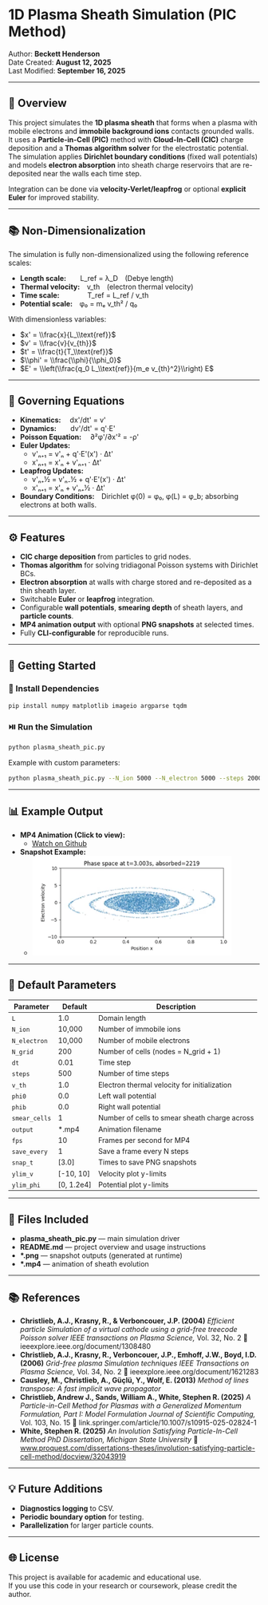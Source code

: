 # 1D Plasma Sheath Simulation (PIC Method)

Author: **Beckett Henderson**  
Date Created: **August 12, 2025**  
Last Modified: **September 16, 2025**

---

## 🌄 Overview

This project simulates the **1D plasma sheath** that forms when a plasma with mobile electrons and **immobile background ions** contacts grounded walls.  
It uses a **Particle-in-Cell (PIC)** method with **Cloud-In-Cell (CIC)** charge deposition and a **Thomas algorithm solver** for the electrostatic potential.  
The simulation applies **Dirichlet boundary conditions** (fixed wall potentials) and models **electron absorption** into sheath charge reservoirs that are re-deposited near the walls each time step.  

Integration can be done via **velocity-Verlet/leapfrog** or optional **explicit Euler** for improved stability.

---

## 📚 Non-Dimensionalization

The simulation is fully non-dimensionalized using the following reference scales:

- **Length scale:**  L_ref   = λ_D (Debye length)  
- **Thermal velocity:** v_th (electron thermal velocity)  
- **Time scale:**    T_ref  = L_ref / v_th  
- **Potential scale:** φ₀    = mₑ v_th² / q₀

With dimensionless variables:
- $x' = \\frac{x}{L_\\text{ref}}$  
- $v' = \\frac{v}{v_{th}}$  
- $t' = \\frac{t}{T_\\text{ref}}$  
- $\\phi' = \\frac{\\phi}{\\phi_0}$  
- $E' = \\left(\\frac{q_0 L_\\text{ref}}{m_e v_{th}^2}\\right) E$

---

## 🧪 Governing Equations

- **Kinematics:**  dx'/dt' = v'  
- **Dynamics:**  dv'/dt' = q'·E'  
- **Poisson Equation:**  ∂²φ'/∂x'² = -ρ'  
- **Euler Updates:**
  - v'ₙ₊₁ = v'ₙ + q'·E'(x') · Δt'  
  - x'ₙ₊₁ = x'ₙ + v'ₙ₊₁ · Δt'  
- **Leapfrog Updates:**
  - v'ₙ₊½ = v'ₙ₋½ + q'·E'(x') · Δt'  
  - x'ₙ₊₁ = x'ₙ + v'ₙ₊½ · Δt'  
- **Boundary Conditions:** Dirichlet φ(0) = φ₀, φ(L) = φ_b; absorbing electrons at both walls.

---

## ⚙️ Features

- **CIC charge deposition** from particles to grid nodes.  
- **Thomas algorithm** for solving tridiagonal Poisson systems with Dirichlet BCs.  
- **Electron absorption** at walls with charge stored and re-deposited as a thin sheath layer.  
- Switchable **Euler** or **leapfrog** integration.  
- Configurable **wall potentials**, **smearing depth** of sheath layers, and **particle counts**.  
- **MP4 animation output** with optional **PNG snapshots** at selected times.  
- Fully **CLI-configurable** for reproducible runs.

---

## 🚀 Getting Started

### 🧰 Install Dependencies
```bash
pip install numpy matplotlib imageio argparse tqdm
```

### ⏯️ Run the Simulation
```bash
python plasma_sheath_pic.py
```
Example with custom parameters:
```bash
python plasma_sheath_pic.py --N_ion 5000 --N_electron 5000 --steps 2000 --output sheath.mp4 --snap_t 5 10
```

---

## 📊 Example Output

- **MP4 Animation (Click to view):**
  * [Watch on Github](https://github.com/beckett-henderson/Sheath-PIC/blob/e5e5e54060e98f83af9e120f853fb8da4fd6d5fb/sheath_evolution.mp4)
- **Snapshot Example:**
  * <img src = "1D-Sheath-PIC/frame_snapshot_t3.003.PNG" width="400">

---

## 📔 Default Parameters

| Parameter       | Default   | Description                                     |
| --------------- | --------- | ----------------------------------------------- |
| `L`             | 1.0       | Domain length                                   |
| `N_ion`         | 10,000    | Number of immobile ions                         |
| `N_electron`    | 10,000    | Number of mobile electrons                      |
| `N_grid`        | 200       | Number of cells (nodes = N_grid + 1)            |
| `dt`            | 0.01      | Time step                                       |
| `steps`         | 500       | Number of time steps                            |
| `v_th`          | 1.0       | Electron thermal velocity for initialization    |
| `phi0`          | 0.0       | Left wall potential                             |
| `phib`          | 0.0       | Right wall potential                            |
| `smear_cells`   | 1         | Number of cells to smear sheath charge across   |
| `output`        | *.mp4     | Animation filename                              |
| `fps`           | 10        | Frames per second for MP4                       |
| `save_every`    | 1         | Save a frame every N steps                      |
| `snap_t`        | [3.0]     | Times to save PNG snapshots                     |
| `ylim_v`        | [-10, 10] | Velocity plot y-limits                          |
| `ylim_phi`      | [0, 1.2e4]| Potential plot y-limits                         |

---

## 📁 Files Included

- **plasma_sheath_pic.py** — main simulation driver  
- **README.md** — project overview and usage instructions  
- **\*.png** — snapshot outputs (generated at runtime)  
- **\*.mp4** — animation of sheath evolution  

---

## 📚 References

- **Christlieb, A.J., Krasny, R., & Verboncouer, J.P. (2004)**
  *Efficient particle Simulation of a virtual cathode using a grid-free treecode Poisson solver*
  *IEEE transactions on Plasma Science,* Vol. 32, No. 2
  🔗 ieeexplore.ieee.org/document/1308480
- **Christlieb, A.J., Krasny, R., Verboncouer, J.P., Emhoff, J.W., Boyd, I.D. (2006)**
  *Grid-free plasma Simulation techniques*
  *IEEE Transactions on Plasma Science,* Vol. 34, No. 2
  🔗 ieeexplore.ieee.org/document/1621283
- **Causley, M., Christlieb, A., Güçlü, Y., Wolf, E. (2013)**
  *Method of lines transpose: A fast implicit wave propagator*
- **Christlieb, Andrew J., Sands, William A., White, Stephen R. (2025)**
  *A Particle-in-Cell Method for Plasmas with a Generalized Momentum Formulation, Part I: Model   Formulation*
  *Journal of Scientific Computing,* Vol. 103, No. 15
  🔗 link.springer.com/article/10.1007/s10915-025-02824-1
- **White, Stephen R. (2025)**
  *An Involution Satisfying Particle-In-Cell Method*
  *PhD Dissertation, Michigan State University*
  🔗 www.proquest.com/dissertations-theses/involution-satisfying-particle-cell-method/docview/32043919

---

## 💡 Future Additions

- **Diagnostics logging** to CSV.  
- **Periodic boundary option** for testing.  
- **Parallelization** for larger particle counts.  

---

## 🌐 License

This project is available for academic and educational use.  
If you use this code in your research or coursework, please credit the author.
